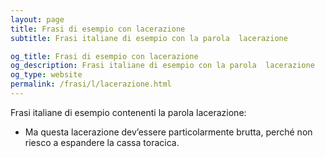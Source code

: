 ```yaml
---
layout: page
title: Frasi di esempio con lacerazione 
subtitle: Frasi italiane di esempio con la parola  lacerazione

og_title: Frasi di esempio con lacerazione 
og_description: Frasi italiane di esempio con la parola  lacerazione
og_type: website
permalink: /frasi/l/lacerazione.html
---
```


Frasi italiane di esempio contenenti la parola lacerazione:


- Ma questa lacerazione dev’essere particolarmente brutta, perché non riesco a espandere la cassa toracica.
